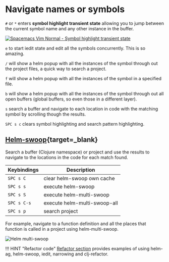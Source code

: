 # Navigate names or symbols

`#` or `*` enters **symbol highlight transient state** allowing you to jump between the current symbol name and any other instance in the buffer.

[![Spacemacs Vim Normal - Symbol highlight transient state](/spacemacs/images/spacemacs-vim-normal-symbol-highlight-transient-state.png)](/spacemacs/images/spacemacs-vim-normal-symbol-highlight-transient-state.png)

`e` to start iedit state and edit all the symbols concurrently.  This is so amazing.

`/` will show a helm popup with all the instances of the symbol through out the project files, a quick way to search a project.


`f` will show a helm popup with all the instances of the symbol in a specified file.

`b` will show a helm popup with all the instances of the symbol through out all open buffers (global buffers, so even those in a different layer).

`s` search a buffer and navigate to each location in code with the matching symbol by scrolling though the results.

`SPC s c` clears symbol highlighting and search pattern highlighting.

## [Helm-swoop](https://develop.spacemacs.org/layers/+completion/helm/README.html#helm-swoop){target=_blank}

Search a buffer (Clojure namespace) or project and use the results to navigate to the locations in the code for each match found.

| Keybindings | Description                  |
|-------------|------------------------------|
| `SPC s C`   | clear helm-swoop own cache   |
| `SPC s s`   | execute helm-swoop           |
| `SPC s S`   | execute helm-multi-swoop     |
| `SPC s C-s` | execute helm-multi-swoop-all |
| `SPC s p`   | search project               |

For example, navigate to a function definition and all the places that function is called in a project using helm-multi-swoop.

![Helm multi-swoop](https://raw.githubusercontent.com/ShingoFukuyama/spacemacs/images/master/helm-multi-swoop.gif)

!!! HINT "Refactor code"
    [Refactor section](/refactor/) provides examples of using helm-ag, helm-swoop, iedit, narrowing and clj-refactor.
